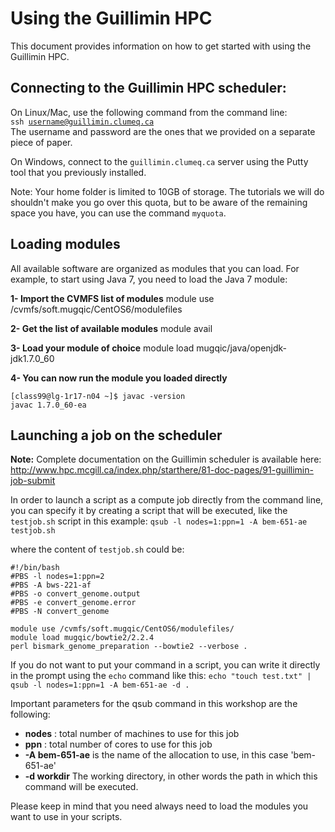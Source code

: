 # Using the Guillimin HPC

This document provides information on how to get started with using the Guillimin HPC.


## Connecting to the Guillimin HPC scheduler:
On Linux/Mac, use the following command from the command line:
<code>
ssh username@guillimin.clumeq.ca
</code>
The username and password are the ones that we provided on a separate piece of paper.

On Windows, connect to the ```guillimin.clumeq.ca``` server using the Putty tool that you previously installed.
  
Note: Your home folder is limited to 10GB of storage. The tutorials we will do shouldn't make you go over this quota, but to be aware of the remaining space you have, you can use the command ```myquota```. 



## Loading modules
All available software are organized as modules that you can load. For example, to start using Java 7, you need to load the Java 7 module:

**1- Import the CVMFS list of modules**
module use /cvmfs/soft.mugqic/CentOS6/modulefiles

**2- Get the list of available modules**
module avail

**3- Load your module of choice**
module load mugqic/java/openjdk-jdk1.7.0_60

**4- You can now run the module you loaded directly**
```
[class99@lg-1r17-n04 ~]$ javac -version
javac 1.7.0_60-ea
```





## Launching a job on the scheduler
**Note:** Complete documentation on the Guillimin scheduler is available here: http://www.hpc.mcgill.ca/index.php/starthere/81-doc-pages/91-guillimin-job-submit 

In order to launch a script as a compute job directly from the command line, you can specify it by creating a script that will be executed, like the ```testjob.sh``` script in this example:
```qsub -l nodes=1:ppn=1 -A bem-651-ae testjob.sh```

where the content of ```testjob.sh``` could be:
```
#!/bin/bash
#PBS -l nodes=1:ppn=2
#PBS -A bws-221-af
#PBS -o convert_genome.output
#PBS -e convert_genome.error
#PBS -N convert_genome

module use /cvmfs/soft.mugqic/CentOS6/modulefiles/
module load mugqic/bowtie2/2.2.4
perl bismark_genome_preparation --bowtie2 --verbose .
```

If you do not want to put your command in a script, you can write it directly in the prompt using the ```echo``` command like this:
```echo "touch test.txt" | qsub -l nodes=1:ppn=1 -A bem-651-ae -d .```

Important parameters for the qsub command in this workshop are the following:
* **nodes** : total number of machines to use for this job
* **ppn** : total number of cores to use for this job
* **-A bem-651-ae** is the name of the allocation to use, in this case 'bem-651-ae'
* **-d workdir** The working directory, in other words the path in which this command will be executed.

Please keep in mind that you need always need to load the modules you want to use in your scripts.
 
